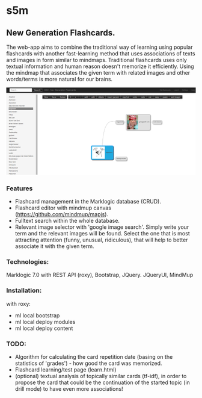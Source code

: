 # s5m
## New Generation Flashcards. 

The web-app aims to combine the traditional way of learning using popular flashcards with another fast-learning method that uses associations of texts and images in form similar to mindmaps.
Traditional flashcards uses only textual information and human reason doesn't memorize it efficiently. Using the mindmap that associates the given term with related images and other words/terms is more natural for our brains.

![screenshot](screenshot1.png)
### Features
- Flashcard management in the Marklogic database (CRUD).
- Flashcard editor with mindmup canvas (https://github.com/mindmup/mapjs).
- Fulltext search within the whole database.
- Relevant image selector with 'google image search'. Simply write your term and the relevant images will be found. Select the one that is most attracting attention (funny, unusual, ridiculous), that will help to better associate it with the given term.

### Technologies:
Marklogic 7.0 with REST API (roxy), Bootstrap, JQuery. JQueryUI, MindMup

### Installation:
with roxy:
- ml local bootstrap
- ml local deploy modules
- ml local deploy content

### TODO:
- Algorithm for calculating the card repetition date (basing on the statistics of 'grades') - how good the card was memorized.
- Flashcard learning/test page (learn.html)
- (optional) textual analysis of topically similar cards (tf-idf), in order to propose the card that could be the continuation of the started topic (in drill mode) to have even more associations!

